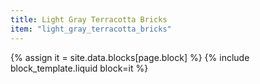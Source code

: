 ```yaml
---
title: Light Gray Terracotta Bricks
item: "light_gray_terracotta_bricks"
---
```


{% assign it = site.data.blocks[page.block] %}
{% include block_template.liquid block=it %}

